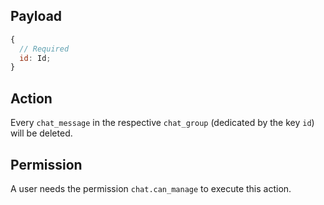 ## Payload
```js
{
  // Required
  id: Id;
}
```

## Action

Every `chat_message` in the respective `chat_group` (dedicated by the key `id`) will be deleted.

## Permission

A user needs the permission `chat.can_manage` to execute this action.